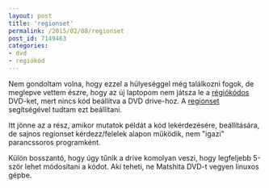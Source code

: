 ```yaml
---
layout: post
title: 'regionset'
permalink: /2015/02/08/regionset
post_id: 7149463
categories: 
- dvd
- regiókód
---
```


Nem gondoltam volna, hogy ezzel a hülyeséggel még találkozni fogok, de meglepve vettem észre, hogy az új laptopom nem játsza le a 
[régiókódos](http://en.wikipedia.org/wiki/DVD_region_code) DVD-ket, mert nincs kód beállítva a DVD drive-hoz. A 
[regionset](http://linvdr.org/projects/regionset/) segítségével tudtam ezt beállítani.

Itt jönne az a rész, amikor mutatok példát a kód lekérdezésére, beállítására, de sajnos regionset kérdezz/felelek alapon működik, nem "igazi" parancssoros programként.

Külön bosszantó, hogy úgy tűnik a drive komolyan veszi, hogy legfeljebb 5-ször lehet módosítani a kódot. Aki teheti, ne Matshita DVD-t vegyen linuxos gépbe.